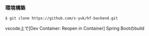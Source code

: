 ### 環境構築

```sh
$ git clone https://github.com/s-yuk/hf-backend.git
```
vscode上で[Dev Container: Reopen in Container]
Spring Bootのbuild
